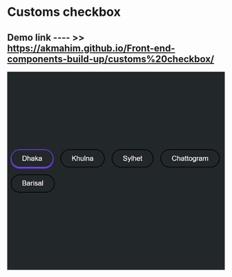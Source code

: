 # Customs checkbox
## Demo link ---- >> https://akmahim.github.io/Front-end-components-build-up/customs%20checkbox/

![Customs checkbox](https://github.com/AKmahim/Front-end-components-build-up/blob/master/customs%20checkbox/customs-checkbox.png)
